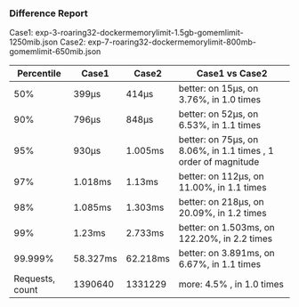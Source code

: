 ### Difference Report
Case1: exp-3-roaring32-dockermemorylimit-1.5gb-gomemlimit-1250mib.json
Case2: exp-7-roaring32-dockermemorylimit-800mb-gomemlimit-650mib.json

|Percentile|Case1|Case2|Case1 vs Case2|
|---|---|---|---|
|50%|399µs|414µs|better: on 15µs, on 3.76%, in 1.0 times |
|90%|796µs|848µs|better: on 52µs, on 6.53%, in 1.1 times |
|95%|930µs|1.005ms|better: on 75µs, on 8.06%, in 1.1 times , 1 order of magnitude|
|97%|1.018ms|1.13ms|better: on 112µs, on 11.00%, in 1.1 times |
|98%|1.085ms|1.303ms|better: on 218µs, on 20.09%, in 1.2 times |
|99%|1.23ms|2.733ms|better: on 1.503ms, on 122.20%, in 2.2 times |
|99.999%|58.327ms|62.218ms|better: on 3.891ms, on 6.67%, in 1.1 times |
|Requests, count|1390640|1331229|more: 4.5% , in 1.0 times |
